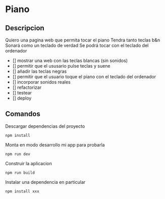 # Piano 

## Descripcion
Quiero una pagina web que permita tocar el piano
Tendra tanto teclas b&n
Sonará como un teclado de verdad
Se podrá tocar con el teclado del ordenador

- [] mostrar una web con las teclas blancas (sin sonidos)
- [] permitir que el ususario pulse teclas y suene
- [] añadir las teclas negras
- [] permitir que el usuario toque el piano con el teclado del ordenador
- [] incorporar sonidos reales
- [] refactorizar
- [] testear
- [] deploy

## Comandos
Descargar dependencias del proyecto
```
npm install
```

Monta en modo desarrollo mi app para probarla
```
npm run dev
```
Construir la aplicacion
```
npm run build
```
Instalar una dependencia en particular
```
npm install xxx
```



